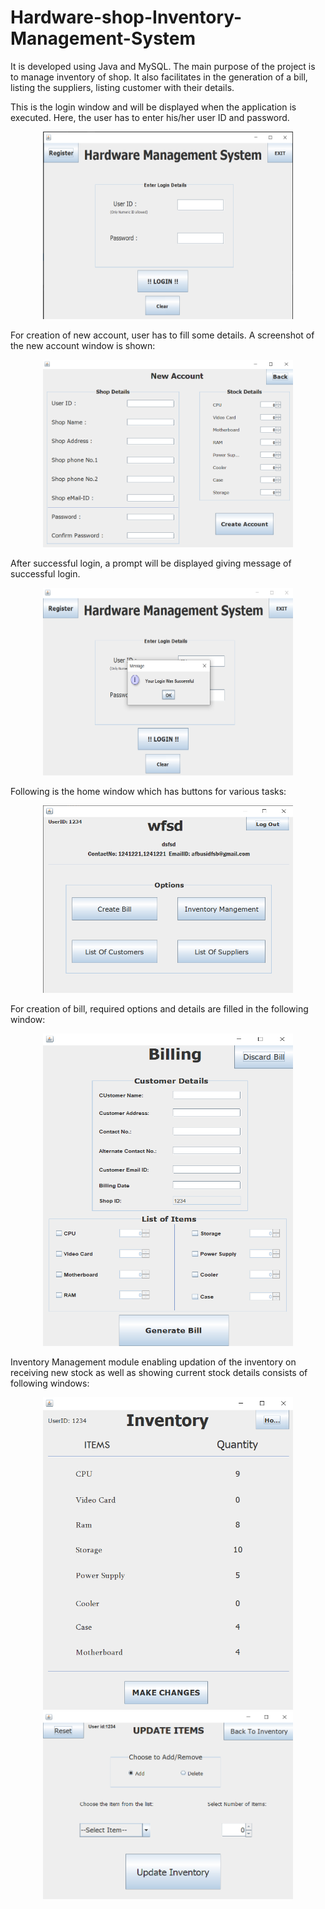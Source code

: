 # Hardware-shop-Inventory-Management-System
It is developed using Java and MySQL. The main purpose of the project is to manage inventory of shop. It also facilitates in the generation of a bill, listing the suppliers, listing customer with their details.

This is the login window and will be displayed when the application is executed. Here, the user has to enter his/her user ID and password.

<p align="center"><img src="/Screenshots/Login_window.png" alt="Login Window" width="400" height="300"/></p>

For creation of new account, user has to fill some details. A screenshot of the new account window is shown:

<p align="center"><img src="/Screenshots/new_account_window.png" alt="New Account" width="400" height="300"/></p>

After successful login, a prompt will be displayed giving message of successful login.

<p align="center"><img src="/Screenshots/successful_login.png" alt="Successful Login" width="400" height="300"/></p>

Following is the home window which has buttons for various tasks:

<p align="center"><img src="/Screenshots/home_window.png" alt="Home Window" width="400" height="300"/></p>

For creation of bill, required options and details are filled in the following window:

<p align="center"><img src="/Screenshots/billing_window.png" alt="Home Window" width="400" height="500"/></p>

Inventory Management module enabling updation of the inventory on receiving new stock as well as showing current stock details consists of following windows:

<p align="center"><img src="/Screenshots/currentInventory_window.png" alt="Home Window" width="400" height="500"/>           <img src="/Screenshots/updateInventory_window.PNG" alt="Home Window" width="400" height="300"/></p>
